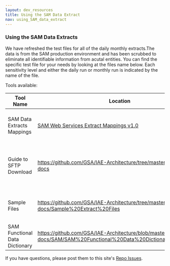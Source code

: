 ```yaml
---
layout: dev_resources
title: Using the SAM Data Extract
nav: using_SAM_data_extract
---
```

### Using the SAM Data Extracts
We have refreshed the test files for all of the daily monthly extracts.The data is from the SAM production environment and has been scrubbed to eliminate all identifiable information from acutal entities. You can find the specific test file for your needs by looking at the files name below. Each sensitivity level and either the daily run or monthly run is indicated by the name of the file.

Tools available:

| Tool Name | Location | Description |
|---|---|---|
| SAM Data Extracts Mappings | <a href="https://github.com/GSA/IAE-Architecture/blob/master/as-is/tech-docs/SAM/SAMWebServicesExtractsMappingsv1.0/SAM%20Master%20Extract%20Mapping%20v5.1%20FOUO%20File%20Layout.xlsx"> SAM Web Services Extract Mappings v1.0</a> | Description of field mappings, data types, etc. |
| Guide to SFTP Download | https://github.com/GSA/IAE-Architecture/tree/master/as-is/tech-docs | Instruction guide on how to download SAM extract files.|
| Sample Files | https://github.com/GSA/IAE-Architecture/tree/master/as-is/tech-docs/Sample%20Extract%20Files | Sample files at all data access levels |
| SAM Functional Data Dictionary | https://github.com/GSA/IAE-Architecture/blob/master/as-is/tech-docs/SAM/SAM%20Functional%20Data%20Dictionary%20v4.0.pdf |   |


If you have questions, please post them to this site's [Repo Issues](https://github.com/GSA/IAE-Architecture/issues).
